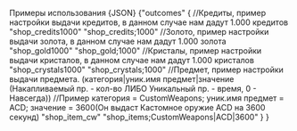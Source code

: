 Примеры использования
{JSON} {"outcomes"
{
    //Кредиты, пример настройки выдачи кредитов, в данном случае нам дадут 1.000 кредитов
    "shop_credits1000"       "shop_credits;1000"
    //Золото, пример настройки выдачи золота, в данном случае нам дадут 1.000 золота
    "shop_gold1000"          "shop_gold;1000"
    //Кристалы, пример настройки выдачи кристалов, в данном случае нам дадут 1.000 кристалов
    "shop_crystals1000"      "shop_crystals;1000"
    //Предмет, пример настройки выдачи предмета. (категория|уник.имя предмет|значение (Накапливаемый пр. - кол-во ЛИБО Уникальный пр. - время, 0 - Навсегда))
    //Пример категория = CustomWeapons; уник.имя предмет = ACD; значение = 3600(Он выдаст Кастомное оружие ACD на 3600 секунд)
    "shop_item_cw"           "shop_items;CustomWeapons|ACD|3600"
}
}
